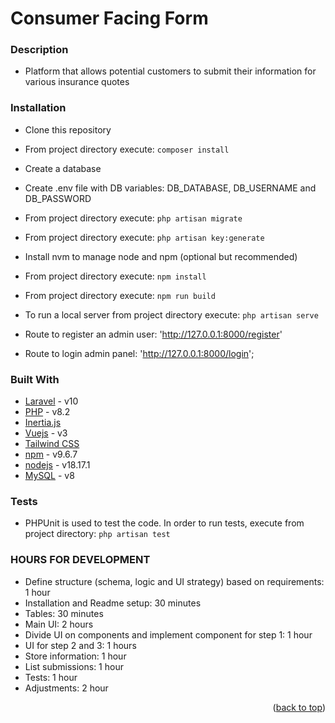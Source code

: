 # Consumer Facing Form

### Description
* Platform that allows potential customers to submit their information for various insurance quotes

### Installation
* Clone this repository
* From project directory execute: ```composer install```
* Create a database
* Create .env file with DB variables: DB_DATABASE, DB_USERNAME and DB_PASSWORD
* From project directory execute: ```php artisan migrate```
* From project directory execute: ```php artisan key:generate```
* Install nvm to manage node and npm (optional but recommended)
* From project directory execute: ```npm install```
* From project directory execute: ```npm run build```

* To run a local server from project directory execute: ```php artisan serve```
* Route to register an admin user: 'http://127.0.0.1:8000/register'
* Route to login admin panel: 'http://127.0.0.1:8000/login';

### Built With
* [Laravel](https://laravel.com/) - v10
* [PHP](https://www.php.net/) - v8.2
* [Inertia.js](https://inertiajs.com/)
* [Vuejs](https://vuejs.org/) - v3
* [Tailwind CSS](https://tailwindcss.com/)
* [npm](https://www.npmjs.com/) - v9.6.7
* [nodejs](https://nodejs.org/es) - v18.17.1
* [MySQL](https://www.mysql.com/) - v8

### Tests
* PHPUnit is used to test the code. In order to run tests, execute from project directory: ```php artisan test```

### HOURS FOR DEVELOPMENT
- Define structure (schema, logic and UI strategy) based on requirements: 1 hour
- Installation and Readme setup: 30 minutes
- Tables: 30 minutes
- Main UI: 2 hours
- Divide UI on components and implement component for step 1: 1 hour
- UI for step 2 and 3: 1 hours
- Store information: 1 hour
- List submissions: 1 hour
- Tests: 1 hour
- Adjustments: 2 hour

<p align="right">(<a href="#top">back to top</a>)</p>
